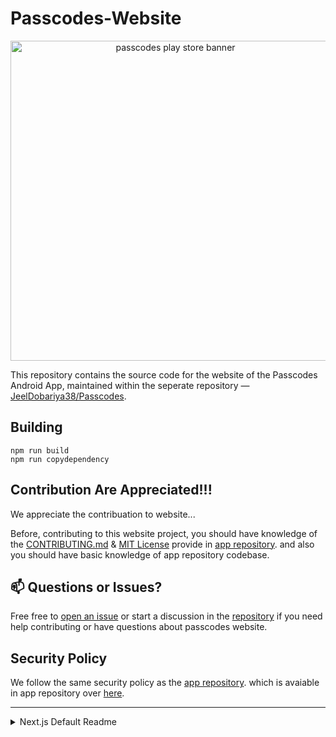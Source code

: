 # Passcodes-Website

<p align="center">
  <img width="512" alt="passcodes play store banner" src="https://github.com/user-attachments/assets/88e63483-9930-4ce0-a01e-4564e18b3c71" />
</p>

This repository contains the source code for the website of the Passcodes Android App, maintained within the seperate repository — [JeelDobariya38/Passcodes](https://github.com/JeelDobariya38/Passcodes).

## Building

```
npm run build
npm run copydependency
```

## Contribution Are Appreciated!!!

We appreciate the contribuation to website...

Before, contributing to this website project, you should have knowledge of the [CONTRIBUTING.md](https://github.com/JeelDobariya38/Passcodes/blob/main/CONTRIBUTING.md) & [MIT License](https://github.com/JeelDobariya38/Passcodes/blob/main/LICENSE.txt) provide in [app repository](https://github.com/JeelDobariya38/Passcodes). and also you should have basic knowledge of app repository codebase.

## 📫 Questions or Issues?

Free free to [open an issue](https://github.com/JeelDobariya38/Passcodes-Website/issues) or start a discussion in the [repository](https://github.com/JeelDobariya38/Passcodes-Website) if you need help contributing or have questions about passcodes website.

## Security Policy

We follow the same security policy as the [app repository](https://github.com/JeelDobariya38/Passcodes). which is avaiable in app repository over [here](https://github.com/JeelDobariya38/Passcodes/blob/main/SECURITY.md).

---

<details>

<summary>Next.js Default Readme</summary>

````markdown
This is a [Next.js](https://nextjs.org) project bootstrapped with [`create-next-app`](https://github.com/vercel/next.js/tree/canary/packages/create-next-app).

## Getting Started

First, run the development server:

```bash
npm run dev

# or

yarn dev

# or

pnpm dev

# or

bun dev
```

Open [http://localhost:3000](http://localhost:3000) with your browser to see the result.

You can start editing the page by modifying `app/page.js`. The page auto-updates as you edit the file.

This project uses [`next/font`](https://nextjs.org/docs/app/building-your-application/optimizing/fonts) to automatically optimize and load [Geist](https://vercel.com/font), a new font family for Vercel.

## Learn More

To learn more about Next.js, take a look at the following resources:

- [Next.js Documentation](https://nextjs.org/docs) - learn about Next.js features and API.
- [Learn Next.js](https://nextjs.org/learn) - an interactive Next.js tutorial.

You can check out [the Next.js GitHub repository](https://github.com/vercel/next.js) - your feedback and contributions are welcome!

## Deploy on Vercel

The easiest way to deploy your Next.js app is to use the [Vercel Platform](https://vercel.com/new?utm_medium=default-template&filter=next.js&utm_source=create-next-app&utm_campaign=create-next-app-readme) from the creators of Next.js.

Check out our [Next.js deployment documentation](https://nextjs.org/docs/app/building-your-application/deploying) for more details.
````

</details>
